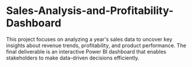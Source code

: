 # Sales-Analysis-and-Profitability-Dashboard
This project focuses on analyzing a year's sales data to uncover key insights about revenue trends, profitability, and product performance. The final deliverable is an interactive Power BI dashboard that enables stakeholders to make data-driven decisions efficiently.
